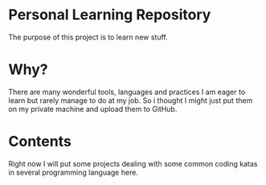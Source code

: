 # Personal Learning Repository

The purpose of this project is to learn new stuff.

# Why?

There are many wonderful tools, languages and practices I am eager to learn
but rarely manage to do at my job. So i thought I might just put them on my 
private machine and upload them to GitHub.

# Contents

Right now I will put some projects dealing with some common coding katas in several programming language here.
